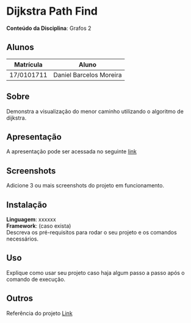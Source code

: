 # Dijkstra Path Find

**Conteúdo da Disciplina**: Grafos 2<br>

## Alunos
|Matrícula | Aluno |
| -- | -- |
| 17/0101711  |  Daniel Barcelos Moreira |

## Sobre 
Demonstra a visualização do menor caminho utilizando o algoritmo de dijkstra.

## Apresentação

A apresentação pode ser acessada no seguinte [link]()

## Screenshots
Adicione 3 ou mais screenshots do projeto em funcionamento.

## Instalação 
**Linguagem**: xxxxxx<br>
**Framework**: (caso exista)<br>
Descreva os pré-requisitos para rodar o seu projeto e os comandos necessários.

## Uso 
Explique como usar seu projeto caso haja algum passo a passo após o comando de execução.

## Outros 
Referência do projeto [Link](https://www.youtube.com/watch?v=3yUPeIayvfU)




